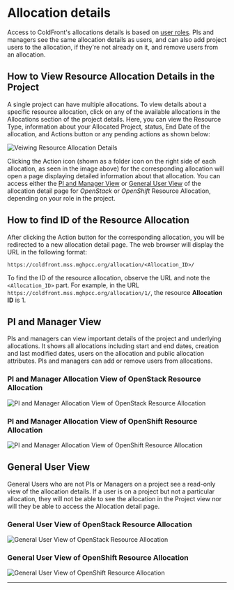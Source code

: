 # Allocation details

Access to ColdFront's allocations details is based on [user roles](manage-users-to-a-project.md#user-roles).
PIs and managers see the same allocation details as users, and can also add
project users to the allocation, if they're not already on it, and remove users
from an allocation.

## How to View Resource Allocation Details in the Project

A single project can have multiple allocations. To view details about a specific
resource allocation, click on any of the available allocations in the Allocations
section of the project details. Here, you can view the Resource Type, information
about your Allocated Project, status, End Date of the allocation, and Actions
button or any pending actions as shown below:

![Veiwing Resource Allocation Details](images/viewing_resource_allocation_details.png)

Clicking the Action icon (shown as a folder icon on the right side of each allocation,
as seen in the image above) for the corresponding allocation will open a page
displaying detailed information about that allocation. You can access either the
[PI and Manager View](#pi-and-manager-view) or [General User View](#general-user-view)
of the allocation detail page for _OpenStack_ or _OpenShift_ Resource Allocation,
depending on your role in the project.

## How to find ID of the Resource Allocation

After clicking the Action button for the corresponding allocation, you will be
redirected to a new allocation detail page. The web browser will display the URL
in the following format:

    https://coldfront.mss.mghpcc.org/allocation/<Allocation_ID>/

To find the ID of the resource allocation, observe the URL and note the
`<Allocation_ID>` part. For example, in the URL `https://coldfront.mss.mghpcc.org/allocation/1/`,
the resource **Allocation ID** is 1.

## PI and Manager View

PIs and managers can view important details of the project and underlying
allocations. It shows all allocations including start and end dates, creation
and last modified dates, users on the allocation and public allocation attributes.
PIs and managers can add or remove users from allocations.

### PI and Manager Allocation View of OpenStack Resource Allocation

![PI and Manager Allocation View of OpenStack Resource Allocation](images/coldfront-openstack-allocation-pi-manager-view.png)

### PI and Manager Allocation View of OpenShift Resource Allocation

![PI and Manager Allocation View of OpenShift Resource Allocation](images/coldfront-openshift-allocation-pi-manager-view.png)

## General User View

General Users who are not PIs or Managers on a project see a read-only view of the
allocation details. If a user is on a project but not a particular allocation, they
will not be able to see the allocation in the Project view nor will they be able
to access the Allocation detail page.

### General User View of OpenStack Resource Allocation

![General User View of OpenStack Resource Allocation](images/coldfront-openstack-allocation-general-user-view.png)

### General User View of OpenShift Resource Allocation

![General User View of OpenShift Resource Allocation](images/coldfront-openshift-allocation-general-user-view.png)

---
